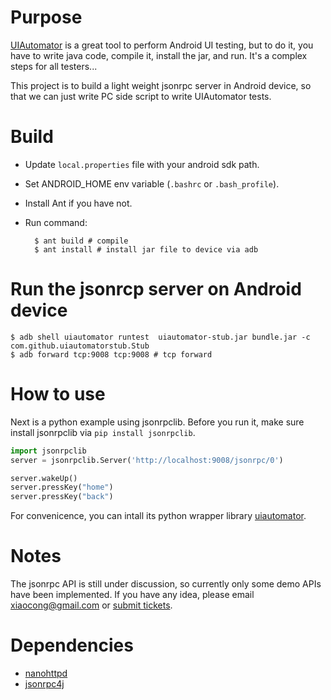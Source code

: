 # Purpose

[UIAutomator](http://developer.android.com/tools/testing/testing_ui.html) is a
great tool to perform Android UI testing, but to do it, you have to write java
code, compile it, install the jar, and run. It's a complex steps for all
testers...

This project is to build a light weight jsonrpc server in Android device, so
that we can just write PC side script to write UIAutomator tests.

# Build

- Update `local.properties` file with your android sdk path.
- Set ANDROID_HOME env variable (`.bashrc` or `.bash_profile`).
- Install Ant if you have not.
- Run command:


    	$ ant build # compile
    	$ ant install # install jar file to device via adb

# Run the jsonrcp server on Android device

	$ adb shell uiautomator runtest  uiautomator-stub.jar bundle.jar -c com.github.uiautomatorstub.Stub
	$ adb forward tcp:9008 tcp:9008 # tcp forward

# How to use

Next is a python example using jsonrpclib. Before you run it, make sure install jsonrpclib via
`pip install jsonrpclib`.

```python
import jsonrpclib
server = jsonrpclib.Server('http://localhost:9008/jsonrpc/0')

server.wakeUp()
server.pressKey("home")
server.pressKey("back")
```

For convenicence, you can intall its python wrapper library [uiautomator](https://github.com/xiaocong/uiautomator).

# Notes

The jsonrpc API is still under discussion, so currently only some demo APIs have been implemented.
If you have any idea, please email xiaocong@gmail.com or [submit tickets](https://github.com/xiaocong/uiautomator/issues/new).

# Dependencies

- [nanohttpd](https://github.com/NanoHttpd/nanohttpd)
- [jsonrpc4j](https://code.google.com/p/jsonrpc4j/)
